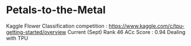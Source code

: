 # Petals-to-the-Metal
Kaggle Flower Classification competition : https://www.kaggle.com/c/tpu-getting-started/overview
Current (Sept) Rank 46 ACc Score : 0.94
Dealing with TPU
